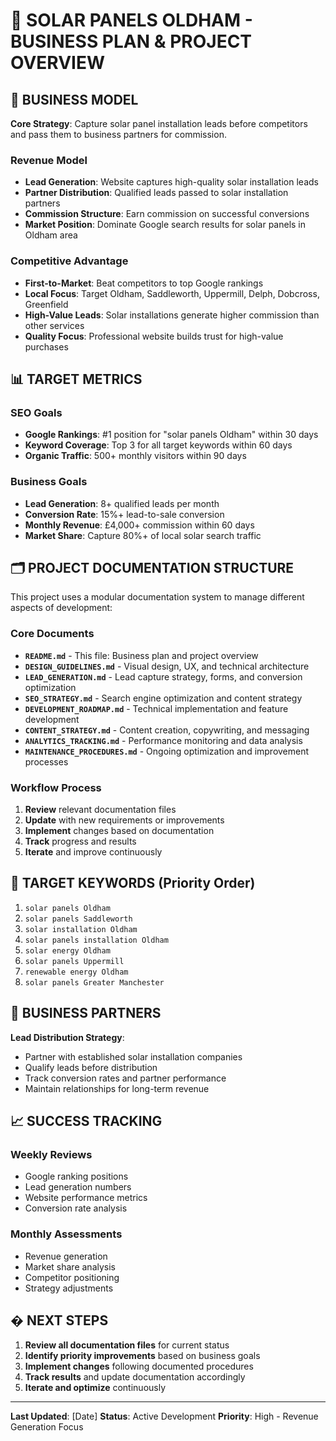# 🌟 SOLAR PANELS OLDHAM - BUSINESS PLAN & PROJECT OVERVIEW

## 🎯 BUSINESS MODEL

**Core Strategy**: Capture solar panel installation leads before competitors and pass them to business partners for commission.

### Revenue Model
- **Lead Generation**: Website captures high-quality solar installation leads
- **Partner Distribution**: Qualified leads passed to solar installation partners
- **Commission Structure**: Earn commission on successful conversions
- **Market Position**: Dominate Google search results for solar panels in Oldham area

### Competitive Advantage
- **First-to-Market**: Beat competitors to top Google rankings
- **Local Focus**: Target Oldham, Saddleworth, Uppermill, Delph, Dobcross, Greenfield
- **High-Value Leads**: Solar installations generate higher commission than other services
- **Quality Focus**: Professional website builds trust for high-value purchases

## 📊 TARGET METRICS

### SEO Goals
- **Google Rankings**: #1 position for "solar panels Oldham" within 30 days
- **Keyword Coverage**: Top 3 for all target keywords within 60 days
- **Organic Traffic**: 500+ monthly visitors within 90 days

### Business Goals
- **Lead Generation**: 8+ qualified leads per month
- **Conversion Rate**: 15%+ lead-to-sale conversion
- **Monthly Revenue**: £4,000+ commission within 60 days
- **Market Share**: Capture 80%+ of local solar search traffic

## 🗂️ PROJECT DOCUMENTATION STRUCTURE

This project uses a modular documentation system to manage different aspects of development:

### Core Documents
- **`README.md`** - This file: Business plan and project overview
- **`DESIGN_GUIDELINES.md`** - Visual design, UX, and technical architecture
- **`LEAD_GENERATION.md`** - Lead capture strategy, forms, and conversion optimization
- **`SEO_STRATEGY.md`** - Search engine optimization and content strategy
- **`DEVELOPMENT_ROADMAP.md`** - Technical implementation and feature development
- **`CONTENT_STRATEGY.md`** - Content creation, copywriting, and messaging
- **`ANALYTICS_TRACKING.md`** - Performance monitoring and data analysis
- **`MAINTENANCE_PROCEDURES.md`** - Ongoing optimization and improvement processes

### Workflow Process
1. **Review** relevant documentation files
2. **Update** with new requirements or improvements
3. **Implement** changes based on documentation
4. **Track** progress and results
5. **Iterate** and improve continuously

## 🎯 TARGET KEYWORDS (Priority Order)

1. `solar panels Oldham`
2. `solar panels Saddleworth`
3. `solar installation Oldham`
4. `solar panels installation Oldham`
5. `solar energy Oldham`
6. `solar panels Uppermill`
7. `renewable energy Oldham`
8. `solar panels Greater Manchester`

## 🏢 BUSINESS PARTNERS

**Lead Distribution Strategy**:
- Partner with established solar installation companies
- Qualify leads before distribution
- Track conversion rates and partner performance
- Maintain relationships for long-term revenue

## 📈 SUCCESS TRACKING

### Weekly Reviews
- Google ranking positions
- Lead generation numbers
- Website performance metrics
- Conversion rate analysis

### Monthly Assessments
- Revenue generation
- Market share analysis
- Competitor positioning
- Strategy adjustments

## � NEXT STEPS

1. **Review all documentation files** for current status
2. **Identify priority improvements** based on business goals
3. **Implement changes** following documented procedures
4. **Track results** and update documentation accordingly
5. **Iterate and optimize** continuously

---

**Last Updated**: [Date]
**Status**: Active Development
**Priority**: High - Revenue Generation Focus